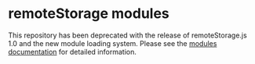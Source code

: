 # remoteStorage modules

This repository has been deprecated with the release of remoteStorage.js 1.0
and the new module loading system. Please see the [modules
documentation](https://remotestoragejs.readthedocs.io/en/latest/data-modules.html)
for detailed information.
